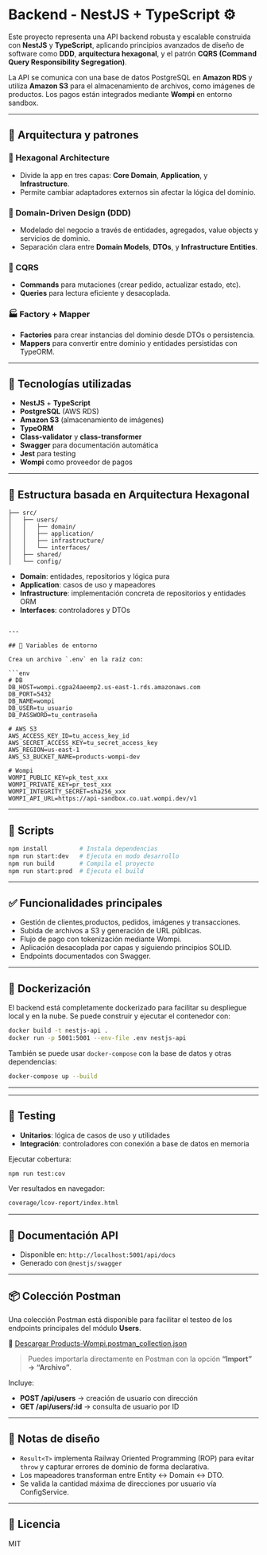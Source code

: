 # Backend - NestJS + TypeScript ⚙️

Este proyecto representa una API backend robusta y escalable construida con **NestJS** y **TypeScript**, aplicando principios avanzados de diseño de software como **DDD**, **arquitectura hexagonal**, y el patrón **CQRS (Command Query Responsibility Segregation)**.

La API se comunica con una base de datos PostgreSQL en **Amazon RDS** y utiliza **Amazon S3** para el almacenamiento de archivos, como imágenes de productos. Los pagos están integrados mediante **Wompi** en entorno sandbox.

---

## 🧱 Arquitectura y patrones

### 🧩 Hexagonal Architecture
- Divide la app en tres capas: **Core Domain**, **Application**, y **Infrastructure**.
- Permite cambiar adaptadores externos sin afectar la lógica del dominio.

### 🧠 Domain-Driven Design (DDD)
- Modelado del negocio a través de entidades, agregados, value objects y servicios de dominio.
- Separación clara entre **Domain Models**, **DTOs**, y **Infrastructure Entities**.

### 🔄 CQRS
- **Commands** para mutaciones (crear pedido, actualizar estado, etc).
- **Queries** para lectura eficiente y desacoplada.

### 🏭 Factory + Mapper
- **Factories** para crear instancias del dominio desde DTOs o persistencia.
- **Mappers** para convertir entre dominio y entidades persistidas con TypeORM.

---

## 🧪 Tecnologías utilizadas

- **NestJS** + **TypeScript**
- **PostgreSQL** (AWS RDS)
- **Amazon S3** (almacenamiento de imágenes)
- **TypeORM**
- **Class-validator** y **class-transformer**
- **Swagger** para documentación automática
- **Jest** para testing
- **Wompi** como proveedor de pagos

---

## 🧱 Estructura basada en Arquitectura Hexagonal

```
├── src/
│   ├── users/
│   │   ├── domain/
│   │   ├── application/
│   │   ├── infrastructure/
│   │   └── interfaces/
│   ├── shared/
│   └── config/
```

- **Domain**: entidades, repositorios y lógica pura
- **Application**: casos de uso y mapeadores
- **Infrastructure**: implementación concreta de repositorios y entidades ORM
- **Interfaces**: controladores y DTOs
```

---

## 🧾 Variables de entorno

Crea un archivo `.env` en la raíz con:

```env
# DB
DB_HOST=wompi.cgpa24aeemp2.us-east-1.rds.amazonaws.com
DB_PORT=5432
DB_NAME=wompi
DB_USER=tu_usuario
DB_PASSWORD=tu_contraseña

# AWS S3
AWS_ACCESS_KEY_ID=tu_access_key_id
AWS_SECRET_ACCESS_KEY=tu_secret_access_key
AWS_REGION=us-east-1
AWS_S3_BUCKET_NAME=products-wompi-dev

# Wompi
WOMPI_PUBLIC_KEY=pk_test_xxx
WOMPI_PRIVATE_KEY=pr_test_xxx
WOMPI_INTEGRITY_SECRET=sha256_xxx
WOMPI_API_URL=https://api-sandbox.co.uat.wompi.dev/v1
```

---

## 🚀 Scripts

```bash
npm install         # Instala dependencias
npm run start:dev   # Ejecuta en modo desarrollo
npm run build       # Compila el proyecto
npm run start:prod  # Ejecuta el build
```

---

## ✅ Funcionalidades principales

- Gestión de clientes,productos, pedidos, imágenes y transacciones.
- Subida de archivos a S3 y generación de URL públicas.
- Flujo de pago con tokenización mediante Wompi.
- Aplicación desacoplada por capas y siguiendo principios SOLID.
- Endpoints documentados con Swagger.

---

## 🐳 Dockerización

El backend está completamente dockerizado para facilitar su despliegue local y en la nube. Se puede construir y ejecutar el contenedor con:

```bash
docker build -t nestjs-api .
docker run -p 5001:5001 --env-file .env nestjs-api
```

También se puede usar `docker-compose` con la base de datos y otras dependencias:

```bash
docker-compose up --build
```

---

---

## 🧪 Testing

- **Unitarios**: lógica de casos de uso y utilidades
- **Integración**: controladores con conexión a base de datos en memoria

Ejecutar cobertura:
```bash
npm run test:cov
```

Ver resultados en navegador:
```bash
coverage/lcov-report/index.html
```

---

## 🧭 Documentación API

- Disponible en: `http://localhost:5001/api/docs`
- Generado con `@nestjs/swagger`

---

## 📦 Colección Postman

Una colección Postman está disponible para facilitar el testeo de los endpoints principales del módulo **Users**.

📁 [Descargar Products-Wompi.postman_collection.json](./docs/Products-Wompi.postman_collection.json)

> Puedes importarla directamente en Postman con la opción **“Import” → “Archivo”**.

Incluye:
- **POST /api/users** → creación de usuario con dirección
- **GET /api/users/:id** → consulta de usuario por ID

---

## 🧠 Notas de diseño

- `Result<T>` implementa Railway Oriented Programming (ROP) para evitar `throw` y capturar errores de dominio de forma declarativa.
- Los mapeadores transforman entre Entity <-> Domain <-> DTO.
- Se valida la cantidad máxima de direcciones por usuario vía ConfigService.

---

## 📄 Licencia

MIT
